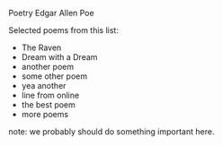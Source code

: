 Poetry
Edgar Allen Poe

Selected poems from this list:
* The Raven
* Dream with a Dream
* another poem
* some other poem
* yea another
* line from online
* the best poem
* more poems





note: we probably should do something important here. 
